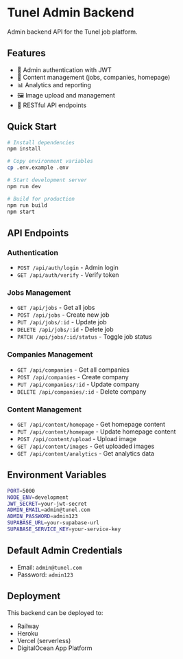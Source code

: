 # Tunel Admin Backend

Admin backend API for the Tunel job platform.

## Features

- 🔐 Admin authentication with JWT
- 📝 Content management (jobs, companies, homepage)
- 📊 Analytics and reporting  
- 🖼️ Image upload and management
- 🔧 RESTful API endpoints

## Quick Start

```bash
# Install dependencies
npm install

# Copy environment variables
cp .env.example .env

# Start development server
npm run dev

# Build for production
npm run build
npm start
```

## API Endpoints

### Authentication
- `POST /api/auth/login` - Admin login
- `GET /api/auth/verify` - Verify token

### Jobs Management
- `GET /api/jobs` - Get all jobs
- `POST /api/jobs` - Create new job
- `PUT /api/jobs/:id` - Update job
- `DELETE /api/jobs/:id` - Delete job
- `PATCH /api/jobs/:id/status` - Toggle job status

### Companies Management
- `GET /api/companies` - Get all companies
- `POST /api/companies` - Create company
- `PUT /api/companies/:id` - Update company
- `DELETE /api/companies/:id` - Delete company

### Content Management
- `GET /api/content/homepage` - Get homepage content
- `PUT /api/content/homepage` - Update homepage content
- `POST /api/content/upload` - Upload image
- `GET /api/content/images` - Get uploaded images
- `GET /api/content/analytics` - Get analytics data

## Environment Variables

```bash
PORT=5000
NODE_ENV=development
JWT_SECRET=your-jwt-secret
ADMIN_EMAIL=admin@tunel.com
ADMIN_PASSWORD=admin123
SUPABASE_URL=your-supabase-url
SUPABASE_SERVICE_KEY=your-service-key
```

## Default Admin Credentials

- Email: `admin@tunel.com`
- Password: `admin123`

## Deployment

This backend can be deployed to:
- Railway
- Heroku  
- Vercel (serverless)
- DigitalOcean App Platform